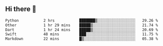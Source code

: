 ## Hi there 👋

<!--
**whirlun/whirlun** is a ✨ _special_ ✨ repository because its `README.md` (this file) appears on your GitHub profile.

Here are some ideas to get you started:

- 🔭 I’m currently working on ...
- 🌱 I’m currently learning ...
- 👯 I’m looking to collaborate on ...
- 🤔 I’m looking for help with ...
- 💬 Ask me about ...
- 📫 How to reach me: ...
- 😄 Pronouns: ...
- ⚡ Fun fact: ...
-->
<!--START_SECTION:waka-->

```txt
Python           2 hrs           ███████▒░░░░░░░░░░░░░░░░░   29.26 %
Other            1 hr 29 mins    █████▒░░░░░░░░░░░░░░░░░░░   21.74 %
Dart             1 hr 24 mins    █████▒░░░░░░░░░░░░░░░░░░░   20.69 %
Swift            48 mins         ███░░░░░░░░░░░░░░░░░░░░░░   11.75 %
Markdown         22 mins         █▒░░░░░░░░░░░░░░░░░░░░░░░   05.38 %
```

<!--END_SECTION:waka-->
